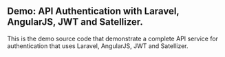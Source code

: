 ## Demo: API Authentication with Laravel, AngularJS, JWT and Satellizer.

This is the demo source code that demonstrate a complete API service for authentication that uses Laravel, AngularJS, JWT and Satellizer.